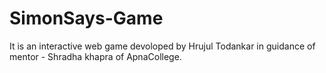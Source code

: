 # SimonSays-Game

It is an interactive web game devoloped by Hrujul Todankar in guidance of mentor - Shradha khapra of ApnaCollege.
